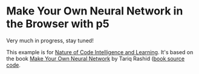 # Make Your Own Neural Network in the Browser with p5

Very much in progress, stay tuned!

This example is for [Nature of Code Intelligence and Learning](https://github.com/shiffman/NOC-S17-2-Intelligence-Learning). It's based on the book [Make Your Own Neural Network](http://amzn.to/2oRW1ax) by Tariq Rashid ([book source code](https://github.com/makeyourownneuralnetwork). 
